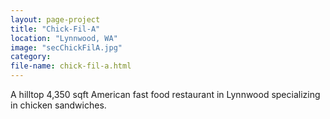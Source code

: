 ```yaml
---
layout: page-project
title: "Chick-Fil-A"
location: "Lynnwood, WA"
image: "secChickFilA.jpg"
category:
file-name: chick-fil-a.html
---
```


A hilltop 4,350 sqft American fast food restaurant in Lynnwood specializing in chicken sandwiches. 
